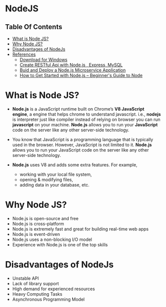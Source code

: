 # NodeJS

## Table Of Contents
- [What is Node JS?](#What-is-Node-JS?)
- [Why Node JS?](#Why-Node-JS?)
- [Disadvantages of NodeJs](#Disadvantages-of-NodeJs)
- [References]()
    - [Download for Windows](https://nodejs.org/en/)
    - [Create RESTful Api with Node.js , Express, MySQL](https://morioh.com/p/ef557595683a?f=5c21fb01c16e2556b555ab32)
    - [Buid and Deploy a Node.js Microservice Application](https://dormoshe.io/trending-news/build-and-deploy-a-nodejs-microservices-application-2966-57622?utm_source=twitter&utm_campaign=twitter)
    - [How to Get Started with Node.js – Beginner's Guide to Node](https://www.freecodecamp.org/news/introduction-to-nodejs)

# What is Node JS?
* __Node.js__ is a JavaScript runtime built on Chrome’s __V8 JavaScript engine__, a engine that helps chrome to understand javascript. i.e., __nodejs__ is interpreter just like compiler instead of relying on browser you can run __javascript__ on your machine. __Node.js__ allows you to run your __JavaScript__ code on the server like any other server-side technology. 

* You know that JavaScript is a programming language that is typically used in the browser. However, JavaScript is not limited to it. __Node.js__ allows you to run your JavaScript code on the server like any other server-side technology.

* __Node.js__ uses V8 and adds some extra features. For example, 
    - working with your local file system, 
    - opening & modifying files, 
    - adding data in your database, etc.

# Why Node JS?
* Node.js is open-source and free
* Node.js is cross-platform
* Node.js is extremely fast and great for building real-time web apps
* Node.js is event-driven
* Node.js uses a non-blocking I/O model
* Experience with Node.js is one of the top skills

# Disadvantages of NodeJs
* Unstable API
* Lack of library support
* High demand for experienced resources
* Heavy Computing Tasks
* Asynchronous Programming Model
